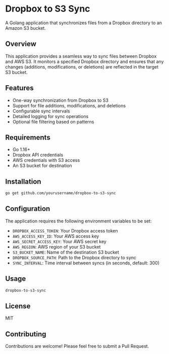 # Dropbox to S3 Sync

A Golang application that synchronizes files from a Dropbox directory to an Amazon S3 bucket.

## Overview

This application provides a seamless way to sync files between Dropbox and AWS S3. It monitors a specified Dropbox directory and ensures that any changes (additions, modifications, or deletions) are reflected in the target S3 bucket.

## Features

- One-way synchronization from Dropbox to S3
- Support for file additions, modifications, and deletions
- Configurable sync intervals
- Detailed logging for sync operations
- Optional file filtering based on patterns

## Requirements

- Go 1.16+
- Dropbox API credentials
- AWS credentials with S3 access
- An S3 bucket for destination

## Installation

```bash
go get github.com/yourusername/dropbox-to-s3-sync
```

## Configuration

The application requires the following environment variables to be set:

- `DROPBOX_ACCESS_TOKEN`: Your Dropbox access token
- `AWS_ACCESS_KEY_ID`: Your AWS access key
- `AWS_SECRET_ACCESS_KEY`: Your AWS secret key
- `AWS_REGION`: AWS region of your S3 bucket
- `S3_BUCKET_NAME`: Name of the destination S3 bucket
- `DROPBOX_SOURCE_PATH`: Path to the Dropbox directory to sync
- `SYNC_INTERVAL`: Time interval between syncs (in seconds, default: 300)

## Usage

```bash
dropbox-to-s3-sync
```

## License

MIT

## Contributing

Contributions are welcome! Please feel free to submit a Pull Request.